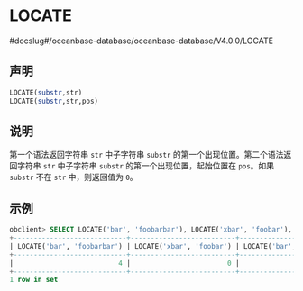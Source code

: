 LOCATE 
===========================
#docslug#/oceanbase-database/oceanbase-database/V4.0.0/LOCATE


声明 
-----------------------

```sql
LOCATE(substr,str) 
LOCATE(substr,str,pos)
```



说明 
-----------------------

第一个语法返回字符串 `str` 中子字符串 `substr` 的第一个出现位置。第二个语法返回字符串 `str` 中子字符串 `substr` 的第一个出现位置，起始位置在 `pos`。如果 `substr` 不在 `str` 中，则返回值为 `0`。

示例 
-----------------------

```sql
obclient> SELECT LOCATE('bar', 'foobarbar'), LOCATE('xbar', 'foobar'), LOCATE('bar', 'foobarbar',5);
+----------------------------+--------------------------+------------------------------+
| LOCATE('bar', 'foobarbar') | LOCATE('xbar', 'foobar') | LOCATE('bar', 'foobarbar',5) |
+----------------------------+--------------------------+------------------------------+
|                          4 |                        0 |                            7 |
+----------------------------+--------------------------+------------------------------+
1 row in set 
```


